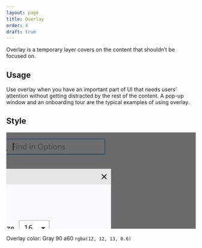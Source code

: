 ```yaml
---
layout: page
title: Overlay
order: 4
draft: true
---
```


Overlay is a temporary layer covers on the content that shouldn’t be focused on.

## Usage

Use overlay when you have an important part of UI that needs users’ attention without getting distracted by the rest of the content. A pop-up window and an onboarding tour are the typical examples of using overlay.

## Style
![overlay example](../images/overlay/overlay-style.svg)

Overlay color: Gray 90 a60 `rgba(12, 12, 13, 0.6)`
